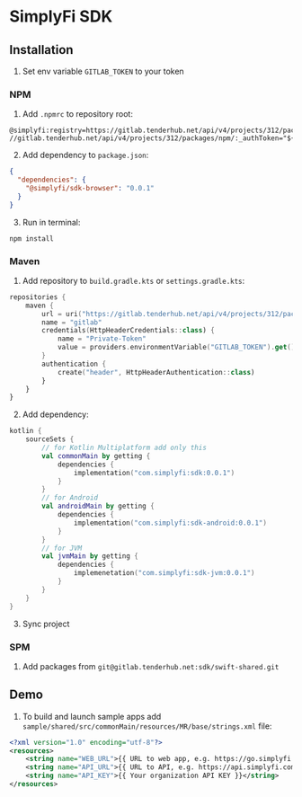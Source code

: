 # SimplyFi SDK

## Installation

1. Set env variable `GITLAB_TOKEN` to your token

### NPM

1. Add `.npmrc` to repository root:

```text
@simplyfi:registry=https://gitlab.tenderhub.net/api/v4/projects/312/packages/npm/
//gitlab.tenderhub.net/api/v4/projects/312/packages/npm/:_authToken="${GITLAB_TOKEN}"
```

2. Add dependency to `package.json`:

```json
{
  "dependencies": {
    "@simplyfi/sdk-browser": "0.0.1"
  }
}
```

3. Run in terminal:

```shell
npm install
```

### Maven

1. Add repository to `build.gradle.kts` or `settings.gradle.kts`:

```kotlin
repositories {
    maven {
        url = uri("https://gitlab.tenderhub.net/api/v4/projects/312/packages/maven")
        name = "gitlab"
        credentials(HttpHeaderCredentials::class) {
            name = "Private-Token"
            value = providers.environmentVariable("GITLAB_TOKEN").get()
        }
        authentication {
            create("header", HttpHeaderAuthentication::class)
        }
    }
}
```

2. Add dependency:

```kotlin
kotlin {
    sourceSets {
        // for Kotlin Multiplatform add only this
        val commonMain by getting {
            dependencies {
                implementation("com.simplyfi:sdk:0.0.1")
            }
        }
        // for Android
        val androidMain by getting {
            dependencies {
                implementation("com.simplyfi:sdk-android:0.0.1")
            }
        }
        // for JVM
        val jvmMain by getting {
            dependencies {
                implemenetation("com.simplyfi:sdk-jvm:0.0.1")
            }
        }
    }
}
```

3. Sync project

### SPM

1. Add packages from `git@gitlab.tenderhub.net:sdk/swift-shared.git`

## Demo

1. To build and launch sample apps add `sample/shared/src/commonMain/resources/MR/base/strings.xml` file:
```xml
<?xml version="1.0" encoding="utf-8"?>
<resources>
    <string name="WEB_URL">{{ URL to web app, e.g. https://go.simplyfi.com }}</string>
    <string name="API_URL">{{ URL to API, e.g. https://api.simplyfi.com }}</string>
    <string name="API_KEY">{{ Your organization API KEY }}</string>
</resources>
```